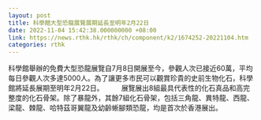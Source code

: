 ```yaml
---
layout: post
title: 科學館大型恐龍展覽展期延長至明年2月22日
date: 2022-11-04 15:42:38.000000000 +08:00
link: https://news.rthk.hk/rthk/ch/component/k2/1674252-20221104.htm
categories: rthk
---
```


科學館舉辦的免費大型恐龍展覽自7月8日開展至今，參觀人次已接近60萬，平均每日參觀人次多達5000人。為了讓更多市民可以觀賞珍貴的史前生物化石，科學館將延長展期至明年2月22日。
　　 
展覽展出8組最具代表性的化石真品和高完整度的化石骨架。除了暴龍外，其餘7組化石骨架，包括三角龍、異特龍、西龍、梁龍、棘龍、哈特茲哥翼龍及幼齡蜥腳類恐龍，均是首次於香港展出。
